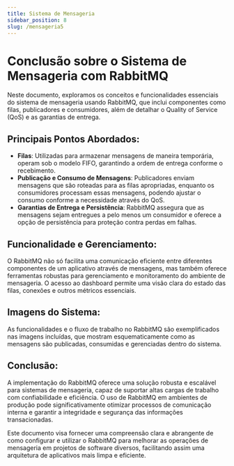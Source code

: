 ```yaml
---
title: Sistema de Mensageria 
sidebar_position: 8
slug: /mensageria5
---
```


# Conclusão sobre o Sistema de Mensageria com RabbitMQ

Neste documento, exploramos os conceitos e funcionalidades essenciais do sistema de mensageria usando RabbitMQ, que inclui componentes como filas, publicadores e consumidores, além de detalhar o Quality of Service (QoS) e as garantias de entrega.

## Principais Pontos Abordados:

- **Filas**: Utilizadas para armazenar mensagens de maneira temporária, operam sob o modelo FIFO, garantindo a ordem de entrega conforme o recebimento.
- **Publicação e Consumo de Mensagens**: Publicadores enviam mensagens que são roteadas para as filas apropriadas, enquanto os consumidores processam essas mensagens, podendo ajustar o consumo conforme a necessidade através do QoS.
- **Garantias de Entrega e Persistência**: RabbitMQ assegura que as mensagens sejam entregues a pelo menos um consumidor e oferece a opção de persistência para proteção contra perdas em falhas.

## Funcionalidade e Gerenciamento:

O RabbitMQ não só facilita uma comunicação eficiente entre diferentes componentes de um aplicativo através de mensagens, mas também oferece ferramentas robustas para gerenciamento e monitoramento do ambiente de mensageria. O acesso ao dashboard permite uma visão clara do estado das filas, conexões e outros métricos essenciais.

## Imagens do Sistema:

As funcionalidades e o fluxo de trabalho no RabbitMQ são exemplificados nas imagens incluídas, que mostram esquematicamente como as mensagens são publicadas, consumidas e gerenciadas dentro do sistema.

## Conclusão:

A implementação do RabbitMQ oferece uma solução robusta e escalável para sistemas de mensageria, capaz de suportar altas cargas de trabalho com confiabilidade e eficiência. O uso de RabbitMQ em ambientes de produção pode significativamente otimizar processos de comunicação interna e garantir a integridade e segurança das informações transacionadas.

Este documento visa fornecer uma compreensão clara e abrangente de como configurar e utilizar o RabbitMQ para melhorar as operações de mensageria em projetos de software diversos, facilitando assim uma arquitetura de aplicativos mais limpa e eficiente.